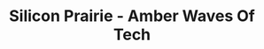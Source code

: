 ---
layout: interior
title: Silicon Prairie - Amber Waves Of Tech
speaker: Austin Crane
permalink: austin_crane
image: img/20160916/austinCrane.jpg
event: 20160916
video: eGwLU0AGOa0
favorite: My roots grow deep here
about: Austin, a software developer, tech entrepreneur, and a junior Computer Science student at Wichita State University has a passion to enhance the software industry in Wichita. During his time at Wichita State Austin created software that improved the student experience as well as mentored his peers in software development. Austin believes he can increase interest and support throughout the community to make Wichita the next Silicon Valley gold rush. You can find Austin at WSU’s Ennovar as a Senior Software Developer.
twitter: austinmcrane
facebook: 
instagram: 
linkedin: 
google: 
website: 
email: austin.crane@ennovar.wichita.edu
telephone: 
---